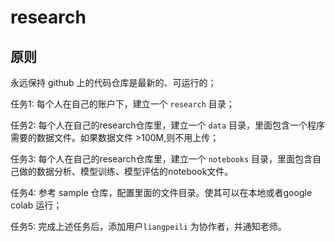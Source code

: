 # research

## 原则

永远保持 github 上的代码仓库是最新的、可运行的；

任务1: 每个人在自己的账户下，建立一个 `research` 目录；

任务2: 每个人在自己的research仓库里，建立一个 `data` 目录，里面包含一个程序需要的数据文件。如果数据文件 >100M,则不用上传；

任务3: 每个人在自己的research仓库里，建立一个 `notebooks` 目录，里面包含自己做的数据分析、模型训练、模型评估的notebook文件。

任务4: 参考 sample 仓库，配置里面的文件目录。使其可以在本地或者google colab 运行；

任务5: 完成上述任务后，添加用户`liangpeili` 为协作者，并通知老师。
